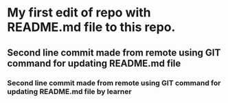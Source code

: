 <h1> My first edit of repo with README.md file to this repo. </h1>
<h2> Second line commit made from remote using GIT command for updating README.md file </h2>
<h3> Second line commit made from remote using GIT command for updating README.md file  by learner </h3>